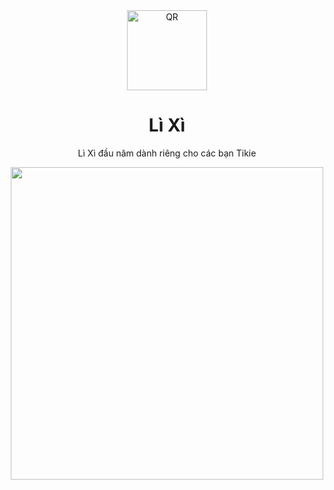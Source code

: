 <div align="center">
  <img src="" width="128" alt="QR" />
   <h1>Lì Xì</h1>
   <p>Lì Xì đầu năm dành riêng cho các bạn Tikie</p>
  <img src="https://user-images.githubusercontent.com/87349335/157080939-67149cc1-1b84-4957-80aa-87bb4ff06f06.png" height="500" />
</div>